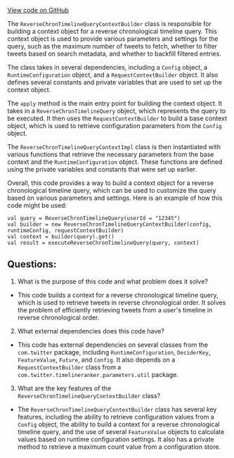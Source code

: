 [View code on GitHub](https://github.com/misbahsy/the-algorithm/timelineranker/server/src/main/scala/com/twitter/timelineranker/parameters/revchron/ReverseChronTimelineQueryContextBuilder.scala)

The `ReverseChronTimelineQueryContextBuilder` class is responsible for building a context object for a reverse chronological timeline query. This context object is used to provide various parameters and settings for the query, such as the maximum number of tweets to fetch, whether to filter tweets based on search metadata, and whether to backfill filtered entries.

The class takes in several dependencies, including a `Config` object, a `RuntimeConfiguration` object, and a `RequestContextBuilder` object. It also defines several constants and private variables that are used to set up the context object.

The `apply` method is the main entry point for building the context object. It takes in a `ReverseChronTimelineQuery` object, which represents the query to be executed. It then uses the `RequestContextBuilder` to build a base context object, which is used to retrieve configuration parameters from the `Config` object.

The `ReverseChronTimelineQueryContextImpl` class is then instantiated with various functions that retrieve the necessary parameters from the base context and the `RuntimeConfiguration` object. These functions are defined using the private variables and constants that were set up earlier.

Overall, this code provides a way to build a context object for a reverse chronological timeline query, which can be used to customize the query based on various parameters and settings. Here is an example of how this code might be used:

```
val query = ReverseChronTimelineQuery(userId = "12345")
val builder = new ReverseChronTimelineQueryContextBuilder(config, runtimeConfig, requestContextBuilder)
val context = builder(query).get()
val result = executeReverseChronTimelineQuery(query, context)
```
## Questions: 
 1. What is the purpose of this code and what problem does it solve?
- This code builds a context for a reverse chronological timeline query, which is used to retrieve tweets in reverse chronological order. It solves the problem of efficiently retrieving tweets from a user's timeline in reverse chronological order.

2. What external dependencies does this code have?
- This code has external dependencies on several classes from the `com.twitter` package, including `RuntimeConfiguration`, `DeciderKey`, `FeatureValue`, `Future`, and `Config`. It also depends on a `RequestContextBuilder` class from a `com.twitter.timelineranker.parameters.util` package.

3. What are the key features of the `ReverseChronTimelineQueryContextBuilder` class?
- The `ReverseChronTimelineQueryContextBuilder` class has several key features, including the ability to retrieve configuration values from a `Config` object, the ability to build a context for a reverse chronological timeline query, and the use of several `FeatureValue` objects to calculate values based on runtime configuration settings. It also has a private method to retrieve a maximum count value from a configuration store.